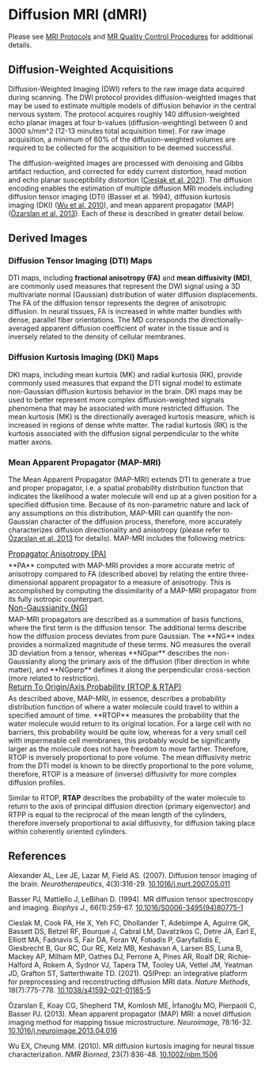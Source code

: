 # Diffusion MRI (dMRI)

<p>
<div id="fyi" class="notification-banner" onclick="toggleCollapse(this)">
  <span class="emoji"><i class="fa-regular fa-lightbulb"></i></span>
    <span class="text">Please see <a href="../#mri-protocols-sequence-installation">MRI Protocols</a> and <a href="../qc">MR Quality Control Procedures</a> for additional details.</span>
</div>
</p>

## Diffusion-Weighted Acquisitions
Diffusion-Weighted Imaging (DWI) refers to the raw image data acquired during scanning. The DWI protocol provides diffusion-weighted images that may be used to estimate multiple models of diffusion behavior in the central nervous system. The protocol acquires roughly 140 diffusion-weighted echo planar images at four b-values (diffusion-weighting) between 0 and 3000 s/mm^2 (12-13 minutes total acquisition time). For raw image acquisition, a minimum of 60% of the diffusion-weighted volumes are required to be collected for the acquisition to be deemed successful. 

The diffusion-weighted images are processed with denoising and Gibbs artifact reduction, and corrected for eddy current distortion, head motion and echo planar susceptibility distortion ([Cieslak et al. 2021](https://doi.org/10.1038/s41592-021-01185-5)). The diffusion encoding enables the estimation of multiple diffusion MRI models including diffusion tensor imaging (DTI) (Basser et al. 1994), diffusion kurtosis imaging (DKI) ([Wu et al. 2010](https://doi.org/10.1002/nbm.1506)), and mean apparent propagator (MAP) ([Özarslan et al. 2013](https://doi.org/10.1016/j.neuroimage.2013.04.016)). Each of these is described in greater detail below.


## Derived Images
### Diffusion Tensor Imaging (DTI) Maps
DTI maps, including **fractional anisotropy (FA)** and **mean diffusivity (MD)**, are commonly used measures that represent the DWI signal using a 3D multivariate normal (Gaussian) distribution of water diffusion displacements. The FA of the diffusion tensor represents the degree of anisotropic diffusion. In neural tissues, FA is increased in white matter bundles with dense, parallel fiber orientations. The MD corresponds the directionally-averaged apparent diffusion coefficient of water in the tissue and is inversely related to the density of cellular membranes. 

### Diffusion Kurtosis Imaging (DKI) Maps
DKI maps, including mean kurtois (MK) and radial kurtosis (RK), provide commonly used measures that expand the DTI signal model to estimate non-Gaussian diffusion kurtosis behavior in the brain. DKI maps may be used to better represent more complex diffusion-weighted signals phenomena that may be associated with more restricted diffusion. The mean kurtosis (MK) is the directionally averaged kurtosis measure, which is increased in regions of dense white matter. The radial kurtosis (RK) is the kurtosis associated with the diffusion signal perpendicular to the white matter axons.  

### Mean Apparent Propagator (MAP-MRI)
The Mean Apparent Propagator (MAP-MRI) extends DTI to generate a true and proper propagator, i.e. a spatial probability distribution function that indicates the likelihood a water molecule will end up at a given position for a specified diffusion time. Because of its non-parametric nature and lack of any assumptions on this distribution, MAP-MRI can quantify the non-Gaussian character of the diffusion process, therefore, more accurately characterizes diffusion directionality and anisotropy (please refer to [Özarslan et al. 2013](https://doi.org/10.1016/j.neuroimage.2013.04.016) for details). MAP-MRI includes the following metrics:

<p style="font-size: 1.1em; margin: 0 0 5px;"><u>Propagator Anisotropy (PA)</u></p>
**PA** computed with MAP-MRI provides a more accurate metric of anisotropy compared to FA (described above) by relating the entire three-dimensional apparent propagator to a measure of anisotropy. This is accomplished by computing the dissimilarity of a MAP-MRI propagator from its fully isotropic counterpart.  

<p style="font-size: 1.1em; margin: 0 0 5px;"><u>Non-Gaussianity (NG)</u></p>
MAP-MRI propagators are described as a summation of basis functions, where the first term is the diffusion tensor. The additional terms describe how the diffusion process deviates from pure Gaussian. The **NG** index provides a normalized magnitude of these terms. NG measures the overall 3D deviation from a tensor, whereas **NGpar** describes the non-Gaussianity along the primary axis of the diffusion (fiber direction in white matter), and **NGperp** defines it along the perpendicular cross-section (more related to restriction).

<p style="font-size: 1.1em; margin: 0 0 5px;"><u>Return To Origin/Axis Probability (RTOP & RTAP)</u></p>
As described above, MAP-MRI, in essence, describes a probability distribution function of where a water molecule could travel to within a specified amount of time. **RTOP** measures the probability that the water molecule would return to its original location. For a large cell with no barriers, this probability would be quite low, whereas for a very small cell with impermeable cell membranes, this probably would be significantly larger as the molecule does not have freedom to move farther. Therefore, RTOP is inversely proportional to pore volume. The mean diffusivity metric from the DTI model is known to be directly proportional to the pore volume, therefore, RTOP is a measure of (inverse) diffusivity for more complex diffusion profiles. 

Similar to RTOP, **RTAP** describes the probability of the water molecule to return to the axis of principal diffusion direction (primary eigenvector) and RTPP is equal to the reciprocal of the mean length of the cylinders, therefore inversely proportional to axial diffusivity, for diffusion taking place within coherently oriented cylinders.


## References
<div class="references">
    <p>Alexander AL, Lee JE, Lazar M, Field AS. (2007). Diffusion tensor imaging of the brain. <em>Neurotherapeutics</em>, 4(3):316-29. <a href="https://doi.org/10.1016/j.nurt.2007.05.011">10.1016/j.nurt.2007.05.011</a></p>
    <p>Basser PJ, Mattiello J, LeBihan D. (1994). MR diffusion tensor spectroscopy and imaging. <em>Biophys J.</em>, 66(1):259-67. <a href="https://doi.org/10.1016/S0006-3495(94)80775-1">10.1016/S0006-3495(94)80775-1</a></p>
    <p>Cieslak M, Cook PA, He X, Yeh FC, Dhollander T, Adebimpe A, Aguirre GK, Bassett DS, Betzel RF, Bourque J, Cabral LM, Davatzikos C, Detre JA, Earl E, Elliott MA, Fadnavis S, Fair DA, Foran W, Fotiadis P, Garyfallidis E, Giesbrecht B, Gur RC, Gur RE, Kelz MB, Keshavan A, Larsen BS, Luna B, Mackey AP, Milham MP, Oathes DJ, Perrone A, Pines AR, Roalf DR, Richie-Halford A, Rokem A, Sydnor VJ, Tapera TM, Tooley UA, Vettel JM, Yeatman JD, Grafton ST, Satterthwaite TD. (2021). QSIPrep: an integrative platform for preprocessing and reconstructing diffusion MRI data. <em>Nature Methods</em>, 18(7):775-778. <a href="https://doi.org/10.1038/s41592-021-01185-5">10.1038/s41592-021-01185-5</a></p>
    <p>Özarslan E, Koay CG, Shepherd TM, Komlosh ME, İrfanoğlu MO, Pierpaoli C, Basser PJ. (2013). Mean apparent propagator (MAP) MRI: a novel diffusion imaging method for mapping tissue microstructure. <em>Neuroimage</em>, 78:16-32. <a href="https://doi.org/10.1016/j.neuroimage.2013.04.016">10.1016/j.neuroimage.2013.04.016</a></p>
    <p>Wu EX, Cheung MM. (2010). MR diffusion kurtosis imaging for neural tissue characterization. <em>NMR Biomed</em>, 23(7):836-48. <a href="https://doi.org/10.1002/nbm.1506">10.1002/nbm.1506</a></p>
</div>
<br>


